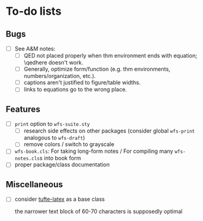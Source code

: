 To-do lists
===========

Bugs
--------------------------------------------------------------------------------
* [ ] See A&M notes:
    * [ ] QED not placed properly when thm environment ends with equation; \qedhere doesn't work.
    * [ ] Generally, optimize form/function (e.g. thm environments, numbers/organization, etc.).
    * [ ] captions aren't justified to figure/table widths.
    * [ ] links to equations go to the wrong place.

Features
--------------------------------------------------------------------------------
* [ ] `print` option to `wfs-suite.sty`
   * [ ] research side effects on other packages
     (consider global `wfs-print` analogous to `wfs-draft`)
   * [ ] remove colors / switch to grayscale
* [ ] `wfs-book.cls`: For taking long-form notes / 
  For compiling many `wfs-notes.cls`s into book form
* [ ] proper package/class documentation

Miscellaneous
--------------------------------------------------------------------------------
* [ ] consider [tufte-latex](https://ctan.org/pkg/tufte-latex?lang=en)
  as a base class

  the narrower text block of 60-70 characters is supposedly optimal

